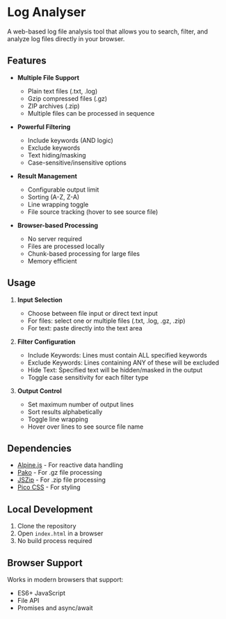 # Log Analyser

A web-based log file analysis tool that allows you to search, filter, and analyze log files directly in your browser.

## Features

- **Multiple File Support**
  - Plain text files (.txt, .log)
  - Gzip compressed files (.gz)
  - ZIP archives (.zip)
  - Multiple files can be processed in sequence

- **Powerful Filtering**
  - Include keywords (AND logic)
  - Exclude keywords
  - Text hiding/masking
  - Case-sensitive/insensitive options

- **Result Management**
  - Configurable output limit
  - Sorting (A-Z, Z-A)
  - Line wrapping toggle
  - File source tracking (hover to see source file)

- **Browser-based Processing**
  - No server required
  - Files are processed locally
  - Chunk-based processing for large files
  - Memory efficient

## Usage

1. **Input Selection**
   - Choose between file input or direct text input
   - For files: select one or multiple files (.txt, .log, .gz, .zip)
   - For text: paste directly into the text area

2. **Filter Configuration**
   - Include Keywords: Lines must contain ALL specified keywords
   - Exclude Keywords: Lines containing ANY of these will be excluded
   - Hide Text: Specified text will be hidden/masked in the output
   - Toggle case sensitivity for each filter type

3. **Output Control**
   - Set maximum number of output lines
   - Sort results alphabetically
   - Toggle line wrapping
   - Hover over lines to see source file name

## Dependencies

- [Alpine.js](https://alpinejs.dev/) - For reactive data handling
- [Pako](https://github.com/nodeca/pako) - For .gz file processing
- [JSZip](https://stuk.github.io/jszip/) - For .zip file processing
- [Pico CSS](https://picocss.com/) - For styling

## Local Development

1. Clone the repository
2. Open `index.html` in a browser
3. No build process required

## Browser Support

Works in modern browsers that support:
- ES6+ JavaScript
- File API
- Promises and async/await

